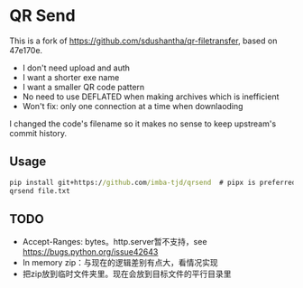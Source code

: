 # QR Send

This is a fork of https://github.com/sdushantha/qr-filetransfer, based on 47e170e.

* I don't need upload and auth
* I want a shorter exe name
* I want a smaller QR code pattern
* No need to use DEFLATED when making archives which is inefficient
* Won't fix: only one connection at a time when downlaoding

I changed the code's filename so it makes no sense to keep upstream's commit history.

## Usage

```cmd
pip install git+https://github.com/imba-tjd/qrsend  # pipx is preferred
qrsend file.txt
```

## TODO

* Accept-Ranges: bytes。http.server暂不支持，see https://bugs.python.org/issue42643
* In memory zip：与现在的逻辑差别有点大，看情况实现
* 把zip放到临时文件夹里。现在会放到目标文件的平行目录里
